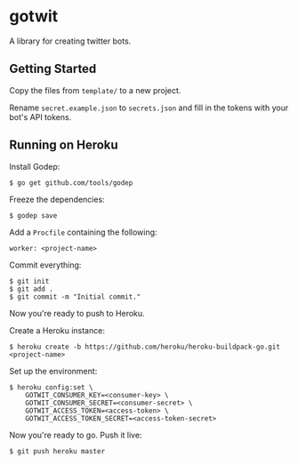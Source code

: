 # gotwit

A library for creating twitter bots.


## Getting Started

Copy the files from `template/` to a new project.

Rename `secret.example.json` to `secrets.json` and fill in the tokens with your bot's API tokens.


## Running on Heroku

Install Godep:

```
$ go get github.com/tools/godep
```

Freeze the dependencies:

```
$ godep save
```

Add a `Procfile` containing the following:

```
worker: <project-name>
```

Commit everything:

```
$ git init
$ git add .
$ git commit -m "Initial commit."
```

Now you're ready to push to Heroku.

Create a Heroku instance:

```
$ heroku create -b https://github.com/heroku/heroku-buildpack-go.git <project-name>
```

Set up the environment:

```
$ heroku config:set \
    GOTWIT_CONSUMER_KEY=<consumer-key> \
    GOTWIT_CONSUMER_SECRET=<consumer-secret> \
    GOTWIT_ACCESS_TOKEN=<access-token> \
    GOTWIT_ACCESS_TOKEN_SECRET=<access-token-secret>
```

Now you're ready to go. Push it live:

```
$ git push heroku master
```
